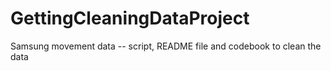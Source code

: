 GettingCleaningDataProject
==========================

Samsung movement data -- script, README file and codebook to clean the data

